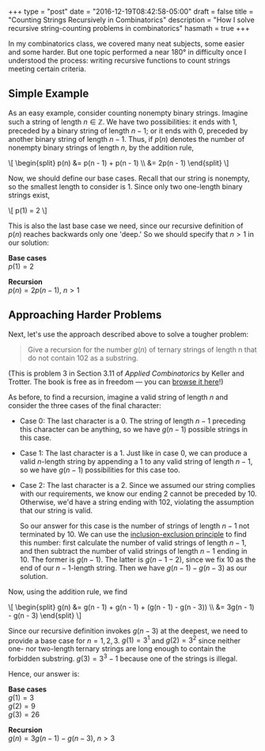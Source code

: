 +++
type = "post"
date = "2016-12-19T08:42:58-05:00"
draft = false
title = "Counting Strings Recursively in Combinatorics"
description = "How I solve recursive string-counting problems in combinatorics"
hasmath = true
+++

In my combinatorics class, we covered many neat subjects, some easier
and some harder. But one topic performed a near 180° in difficulty once
I understood the process: writing recursive functions to count strings
meeting certain criteria.

Simple Example
--------------

As an easy example, consider counting nonempty binary strings. Imagine
such a string of length $n \in \mathbb{Z}$. We have two possibilities: it ends with
$1$, preceded by a binary string of length $n - 1$; or it ends with $0$,
preceded by another binary string of length $n - 1$. Thus, if $p(n)$
denotes the number of nonempty binary strings of length $n$, by the
addition rule,

\\[ \begin{split} p(n) &= p(n - 1) + p(n - 1) \\\\ &= 2p(n - 1) \end{split} \\]

Now, we should define our base cases. Recall that our string is
nonempty, so the smallest length to consider is $1$. Since only two
one-length binary strings exist,

\\[ p(1) = 2 \\]

This is also the last base case we need, since our recursive definition
of $p(n)$ reaches backwards only one 'deep.' So we should specify that
$n > 1$ in our solution:

**Base cases**    
$p(1) = 2$

**Recursion**    
$p(n) = 2p(n - 1),\ n > 1$

Approaching Harder Problems
---------------------------

Next, let's use the approach described above to solve a tougher problem:

> Give a recursion for the number $g(n)$ of ternary strings of length n
> that do not contain $102$ as a substring.

(This is problem 3 in Section 3.11 of *Applied Combinatorics* by Keller
and Trotter. The book is free as in freedom — you can [browse it
here][1]!)

As before, to find a recursion, imagine a valid string of length $n$
and consider the three cases of the final character:

   * Case 0: The last character is a $0$. The string of length $n - 1$
     preceding this character can be anything, so we have $g(n - 1)$
     possible strings in this case.
   * Case 1: The last character is a $1$. Just like in case 0, we can
     produce a valid $n$-length string by appending a $1$ to any
     valid string of length $n - 1$, so we have $g(n - 1)$
     possibilities for this case too.
   * Case 2: The last character is a $2$. Since we assumed our string
     complies with our requirements, we know our ending $2$ cannot be
     preceded by $10$. Otherwise, we'd have a string ending with $102$,
     violating the assumption that our string is valid.

     So our answer for this case is the number of strings of length $n -
     1$ not terminated by $10$. We can use the [inclusion-exclusion
     principle][2] to find this number: first calculate the number of
     valid strings of length $n - 1$, and then subtract the number of
     valid strings of length $n - 1$ ending in $10$. The former is
     $g(n-1)$. The latter is $g(n - 1 - 2)$, since we fix $10$ as the
     end of our $n - 1$-length string. Then we have $g(n - 1) - g(n -
     3)$ as our solution.

Now, using the addition rule, we find

\\[ \begin{split} g(n) &= g(n - 1) + g(n - 1) + (g(n - 1) - g(n - 3))
\\\\ &= 3g(n - 1) - g(n - 3) \end{split} \\]

Since our recursive definition invokes $g(n - 3)$ at the deepest, we
need to provide a base case for $n = 1,2,3$. $g(1) = 3^1$ and $g(2) =
3^2$ since neither one- nor two-length ternary strings are long enough
to contain the forbidden substring. $g(3) = 3^3 - 1$ because one of the
strings is illegal.

Hence, our answer is:

**Base cases**    
$g(1) = 3$    
$g(2) = 9$    
$g(3) = 26$

**Recursion**    
$g(n) = 3g(n - 1) - g(n - 3),\ n > 3$

<!-- TODO: Do question #5 -->

[1]: http://rellek.net/book/app-comb.html
[2]: https://en.wikipedia.org/wiki/Inclusion%E2%80%93exclusion_principle
